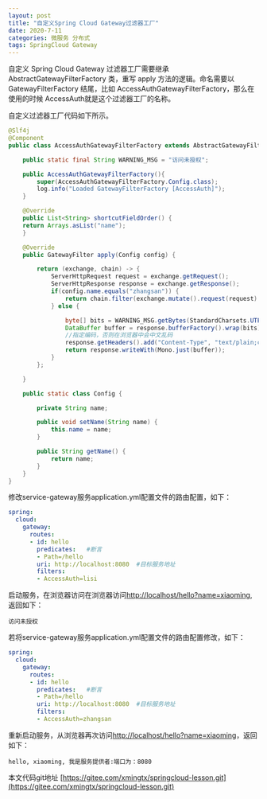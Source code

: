 ```yaml
---
layout: post
title: "自定义Spring Cloud Gateway过滤器工厂"
date: 2020-7-11
categories: 微服务 分布式
tags: SpringCloud Gateway
--- 
```


自定义 Spring Cloud Gateway 过滤器工厂需要继承 AbstractGatewayFilterFactory 类，重写 apply 方法的逻辑。命名需要以 GatewayFilterFactory 结尾，比如 AccessAuthGatewayFilterFactory，那么在使用的时候 AccessAuth就是这个过滤器工厂的名称。

自定义过滤器工厂代码如下所示。

```java
@Slf4j
@Component
public class AccessAuthGatewayFilterFactory extends AbstractGatewayFilterFactory<AccessAuthGatewayFilterFactory.Config> {

    public static final String WARNING_MSG = "访问未授权";

    public AccessAuthGatewayFilterFactory(){
        super(AccessAuthGatewayFilterFactory.Config.class);
        log.info("Loaded GatewayFilterFactory [AccessAuth]");
    }

    @Override
	public List<String> shortcutFieldOrder() {
	return Arrays.asList("name");
    } 

    @Override
    public GatewayFilter apply(Config config) {

        return (exchange, chain) -> {
            ServerHttpRequest request = exchange.getRequest();
            ServerHttpResponse response = exchange.getResponse();
            if(config.name.equals("zhangsan")) {
                return chain.filter(exchange.mutate().request(request).build());
            } else {

                byte[] bits = WARNING_MSG.getBytes(StandardCharsets.UTF_8);
                DataBuffer buffer = response.bufferFactory().wrap(bits);
                //指定编码，否则在浏览器中会中文乱码
                response.getHeaders().add("Content-Type", "text/plain;charset=UTF-8");
                return response.writeWith(Mono.just(buffer));
            }
        };

    }

    public static class Config {

        private String name;

        public void setName(String name) {
            this.name = name;
        }

        public String getName() {
            return name;
        }
    }
}

```

修改service-gateway服务application.yml配置文件的路由配置，如下：

```yaml
spring:
  cloud:
    gateway:
      routes:
      - id: hello
        predicates:   #断言
        - Path=/hello
        uri: http://localhost:8080  #目标服务地址
        filters:
        - AccessAuth=lisi
```

启动服务，在浏览器访问在浏览器访问[http://localhost/hello?name=xiaoming](http://localhost/hello?name=xiaoming),返回如下：

```
访问未授权
```

若将service-gateway服务application.yml配置文件的路由配置修改，如下：

```yaml
spring:
  cloud:
    gateway:
      routes:
      - id: hello
        predicates:   #断言
        - Path=/hello
        uri: http://localhost:8080  #目标服务地址
        filters:
        - AccessAuth=zhangsan
```

重新启动服务，从浏览器再次访问[http://localhost/hello?name=xiaoming](http://localhost/hello?name=xiaoming)，返回如下：

```
hello, xiaoming, 我是服务提供者:端口为：8080
```


本文代码git地址 [https://gitee.com/xmingtx/springcloud-lesson.git](https://gitee.com/xmingtx/springcloud-lesson.git)